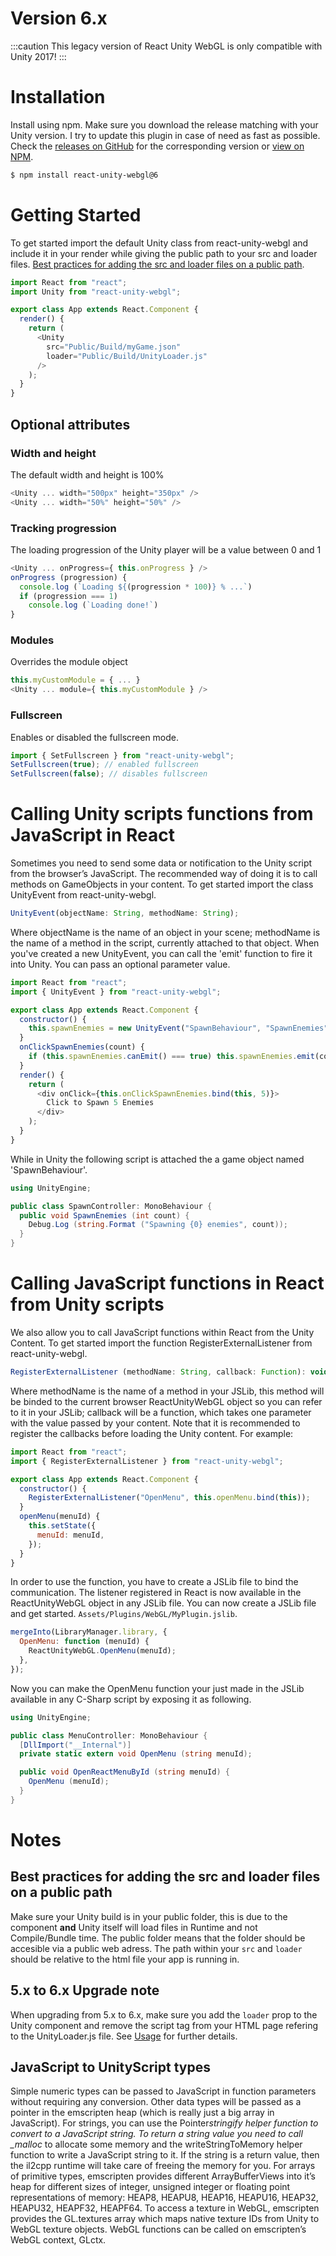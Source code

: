 # Version 6.x

:::caution
This legacy version of React Unity WebGL is only compatible with Unity 2017!
:::

# Installation

Install using npm. Make sure you download the release matching with your Unity version. I try to update this plugin in case of need as fast as possible. Check the [releases on GitHub](https://github.com/jeffreylanters/react-unity-webgl/releases) for the corresponding version or [view on NPM](https://www.npmjs.com/package/react-unity-webgl).

```sh
$ npm install react-unity-webgl@6
```

# Getting Started

To get started import the default Unity class from react-unity-webgl and include it in your render while giving the public path to your src and loader files. [Best practices for adding the src and loader files on a public path](#best-practices-for-adding-the-src-and-loader-files-on-a-public-path).

```js
import React from "react";
import Unity from "react-unity-webgl";

export class App extends React.Component {
  render() {
    return (
      <Unity
        src="Public/Build/myGame.json"
        loader="Public/Build/UnityLoader.js"
      />
    );
  }
}
```

## Optional attributes

### Width and height

The default width and height is 100%

```js
<Unity ... width="500px" height="350px" />
<Unity ... width="50%" height="50%" />
```

### Tracking progression

The loading progression of the Unity player will be a value between 0 and 1

```js
<Unity ... onProgress={ this.onProgress } />
onProgress (progression) {
  console.log (`Loading ${(progression * 100)} % ...`)
  if (progression === 1)
    console.log (`Loading done!`)
}
```

### Modules

Overrides the module object

```js
this.myCustomModule = { ... }
<Unity ... module={ this.myCustomModule } />
```

### Fullscreen

Enables or disabled the fullscreen mode.

```js
import { SetFullscreen } from "react-unity-webgl";
SetFullscreen(true); // enabled fullscreen
SetFullscreen(false); // disables fullscreen
```

# Calling Unity scripts functions from JavaScript in React

Sometimes you need to send some data or notification to the Unity script from the browser’s JavaScript. The recommended way of doing it is to call methods on GameObjects in your content. To get started import the class UnityEvent from react-unity-webgl.

```js
UnityEvent(objectName: String, methodName: String);
```

Where objectName is the name of an object in your scene; methodName is the name of a method in the script, currently attached to that object. When you've created a new UnityEvent, you can call the 'emit' function to fire it into Unity. You can pass an optional parameter value.

```js
import React from "react";
import { UnityEvent } from "react-unity-webgl";

export class App extends React.Component {
  constructor() {
    this.spawnEnemies = new UnityEvent("SpawnBehaviour", "SpawnEnemies");
  }
  onClickSpawnEnemies(count) {
    if (this.spawnEnemies.canEmit() === true) this.spawnEnemies.emit(count);
  }
  render() {
    return (
      <div onClick={this.onClickSpawnEnemies.bind(this, 5)}>
        Click to Spawn 5 Enemies
      </div>
    );
  }
}
```

While in Unity the following script is attached the a game object named 'SpawnBehaviour'.

```cs
using UnityEngine;

public class SpawnController: MonoBehaviour {
  public void SpawnEnemies (int count) {
    Debug.Log (string.Format ("Spawning {0} enemies", count));
  }
}
```

# Calling JavaScript functions in React from Unity scripts

We also allow you to call JavaScript functions within React from the Unity Content. To get started import the function RegisterExternalListener from react-unity-webgl.

```js
RegisterExternalListener (methodName: String, callback: Function): void;
```

Where methodName is the name of a method in your JSLib, this method will be binded to the current browser ReactUnityWebGL object so you can refer to it in your JSLib; callback will be a function, which takes one parameter with the value passed by your content. Note that it is recommended to register the callbacks before loading the Unity content. For example:

```js
import React from "react";
import { RegisterExternalListener } from "react-unity-webgl";

export class App extends React.Component {
  constructor() {
    RegisterExternalListener("OpenMenu", this.openMenu.bind(this));
  }
  openMenu(menuId) {
    this.setState({
      menuId: menuId,
    });
  }
}
```

In order to use the function, you have to create a JSLib file to bind the communication. The listener registered in React is now available in the ReactUnityWebGL object in any JSLib file. You can now create a JSLib file and get started. `Assets/Plugins/WebGL/MyPlugin.jslib`.

```js
mergeInto(LibraryManager.library, {
  OpenMenu: function (menuId) {
    ReactUnityWebGL.OpenMenu(menuId);
  },
});
```

Now you can make the OpenMenu function your just made in the JSLib available in any C-Sharp script by exposing it as following.

```cs
using UnityEngine;

public class MenuController: MonoBehaviour {
  [DllImport("__Internal")]
  private static extern void OpenMenu (string menuId);

  public void OpenReactMenuById (string menuId) {
    OpenMenu (menuId);
  }
}
```

# Notes

## Best practices for adding the src and loader files on a public path

Make sure your Unity build is in your public folder, this is due to the component **and** Unity itself will load files in Runtime and not Compile/Bundle time. The public folder means that the folder should be accesible via a public web adress. The path within your `src` and `loader` should be relative to the html file your app is running in.

## 5.x to 6.x Upgrade note

When upgrading from 5.x to 6.x, make sure you add the `loader` prop to the Unity component and remove the script tag from your HTML page refering to the UnityLoader.js file. See [Usage](#usage) for further details.

## JavaScript to UnityScript types

Simple numeric types can be passed to JavaScript in function parameters without requiring any conversion. Other data types will be passed as a pointer in the emscripten heap (which is really just a big array in JavaScript). For strings, you can use the Pointer*stringify helper function to convert to a JavaScript string. To return a string value you need to call \_malloc* to allocate some memory and the writeStringToMemory helper function to write a JavaScript string to it. If the string is a return value, then the il2cpp runtime will take care of freeing the memory for you. For arrays of primitive types, emscripten provides different ArrayBufferViews into it’s heap for different sizes of integer, unsigned integer or floating point representations of memory: HEAP8, HEAPU8, HEAP16, HEAPU16, HEAP32, HEAPU32, HEAPF32, HEAPF64. To access a texture in WebGL, emscripten provides the GL.textures array which maps native texture IDs from Unity to WebGL texture objects. WebGL functions can be called on emscripten’s WebGL context, GLctx.
